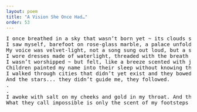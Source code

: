 ```yaml
---
layout: poem
title: "A Vision She Once Had…"
order: 53
---
```


<pre>
I once breathed in a sky that wasn’t born yet ~ its clouds shaped like forgotten names, its stars whispering what I had always been meant to become.
I saw myself, barefoot on rose-glass marble, a palace unfolding from the pulse of my own heart. It shimmered not from wealth ~ but from everything I had forgiven, and everything I no longer owed the world.
My voice was velvet-light, not a song sung out loud, but a sound that echoed in the souls of others ~ as if they had always longed to remember me.
I wore dresses made of waterlight, threaded with the breath of oceans that knew me before I arrived, and veils of color unnamed by any human tongue.
I wasn’t worshipped ~ but felt, like a breeze scented with jasmine and memory, in corridors of strangers’ dreams.
Children painted my name into their sleep without knowing the letters. Lovers wrote poems not about me but because I existed.
I walked through cities that didn’t yet exist and they bowed in silence. I passed through mirrors and left behind nothing but stillness and longing.
And the stars... they didn’t guide me, they followed.
.
.
I awoke with salt on my cheeks and gold in my throat. And though I could not speak of what I saw, I have never again belonged to the laws of the possible.
What they call impossible is only the scent of my footsteps long after I’ve left the Earth.
</pre>
